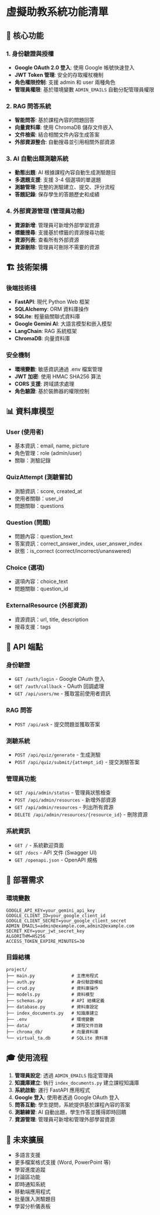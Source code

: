 # 虛擬助教系統功能清單

## 🎯 核心功能

### 1. 身份驗證與授權
- **Google OAuth 2.0 登入**: 使用 Google 帳號快速登入
- **JWT Token 管理**: 安全的存取權杖機制
- **角色權限控制**: 支援 admin 和 user 兩種角色
- **管理員權限**: 基於環境變數 `ADMIN_EMAILS` 自動分配管理員權限

### 2. RAG 問答系統
- **智能問答**: 基於課程內容的問題回答
- **向量資料庫**: 使用 ChromaDB 儲存文件嵌入
- **文件檢索**: 結合相關文件內容生成答案
- **外部資源整合**: 自動搜尋並引用相關外部資源

### 3. AI 自動出題測驗系統
- **動態出題**: AI 根據課程內容自動生成測驗題目
- **多選題支援**: 支援 3-4 個選項的單選題
- **測驗管理**: 完整的測驗建立、提交、評分流程
- **答題記錄**: 保存學生的答題歷史和成績

### 4. 外部資源管理 (管理員功能)
- **資源新增**: 管理員可新增外部學習資源
- **標籤搜尋**: 支援基於標籤的資源搜尋功能
- **資源列表**: 查看所有外部資源
- **資源刪除**: 管理員可刪除不需要的資源

## 🏗️ 技術架構

### 後端技術棧
- **FastAPI**: 現代 Python Web 框架
- **SQLAlchemy**: ORM 資料庫操作
- **SQLite**: 輕量級關聯式資料庫
- **Google Gemini AI**: 大語言模型和嵌入模型
- **LangChain**: RAG 系統框架
- **ChromaDB**: 向量資料庫

### 安全機制
- **環境變數**: 敏感資訊通過 .env 檔案管理
- **JWT 加密**: 使用 HMAC SHA256 算法
- **CORS 支援**: 跨域請求處理
- **角色驗證**: 基於裝飾器的權限控制

## 📊 資料庫模型

### User (使用者)
- 基本資訊：email, name, picture
- 角色管理：role (admin/user)
- 關聯：測驗記錄

### QuizAttempt (測驗嘗試)
- 測驗資訊：score, created_at
- 使用者關聯：user_id
- 問題關聯：questions

### Question (問題)
- 問題內容：question_text
- 答案資訊：correct_answer_index, user_answer_index
- 狀態：is_correct (correct/incorrect/unanswered)

### Choice (選項)
- 選項內容：choice_text
- 問題關聯：question_id

### ExternalResource (外部資源)
- 資源資訊：url, title, description
- 搜尋支援：tags

## 🔌 API 端點

### 身份驗證
- `GET /auth/login` - Google OAuth 登入
- `GET /auth/callback` - OAuth 回調處理
- `GET /api/users/me` - 獲取當前使用者資訊

### RAG 問答
- `POST /api/ask` - 提交問題並獲取答案

### 測驗系統
- `POST /api/quiz/generate` - 生成測驗
- `POST /api/quiz/submit/{attempt_id}` - 提交測驗答案

### 管理員功能
- `GET /api/admin/status` - 管理員狀態檢查
- `POST /api/admin/resources` - 新增外部資源
- `GET /api/admin/resources` - 列出所有資源
- `DELETE /api/admin/resources/{resource_id}` - 刪除資源

### 系統資訊
- `GET /` - 系統歡迎頁面
- `GET /docs` - API 文件 (Swagger UI)
- `GET /openapi.json` - OpenAPI 規格

## 🚀 部署需求

### 環境變數
```env
GOOGLE_API_KEY=your_gemini_api_key
GOOGLE_CLIENT_ID=your_google_client_id
GOOGLE_CLIENT_SECRET=your_google_client_secret
ADMIN_EMAILS=admin@example.com,admin2@example.com
SECRET_KEY=your_jwt_secret_key
ALGORITHM=HS256
ACCESS_TOKEN_EXPIRE_MINUTES=30
```

### 目錄結構
```
project/
├── main.py              # 主應用程式
├── auth.py              # 身份驗證模組
├── crud.py              # 資料庫操作
├── models.py            # 資料模型
├── schemas.py           # API 結構定義
├── database.py          # 資料庫設定
├── index_documents.py   # 知識庫建立
├── .env                 # 環境變數
├── data/                # 課程文件目錄
├── chroma_db/           # 向量資料庫
└── virtual_ta.db        # SQLite 資料庫
```

## 🎓 使用流程

1. **管理員設定**: 透過 `ADMIN_EMAILS` 指定管理員
2. **知識庫建立**: 執行 `index_documents.py` 建立課程知識庫
3. **系統啟動**: 運行 FastAPI 應用程式
4. **Google 登入**: 使用者透過 Google OAuth 登入
5. **問答互動**: 學生提問，系統提供基於課程內容的答案
6. **測驗練習**: AI 自動出題，學生作答並獲得即時回饋
7. **資源管理**: 管理員可新增和管理外部學習資源

## 🔮 未來擴展

- 多語言支援
- 更多檔案格式支援 (Word, PowerPoint 等)
- 學習進度追蹤
- 討論區功能
- 即時通知系統
- 移動端應用程式
- 批量匯入測驗題目
- 學習分析儀表板
